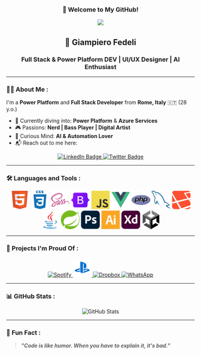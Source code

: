 <div align="center" font-size="22px">
  
  ### 👋 Welcome to My GitHub! 
  
</div>

<div id="header" align="center">
  <img src="https://media.giphy.com/media/7TcdtHOCxo3meUvPgj/giphy.gif" width="200"/>
</div>

<div align="center">
  
  ## 🚀 Giampiero Fedeli  

  ### Full Stack & Power Platform DEV | UI/UX Designer | AI Enthusiast  

</div>

---

### 👨‍💻 About Me :

I'm a **Power Platform** and **Full Stack Developer** from **Rome, Italy** 🇮🇹 (28 y.o.)  
- 🌱 Currently diving into: **Power Platform** & **Azure Services**  
- 🎮 Passions: **Nerd | Bass Player | Digital Artist**  
- 🤖 Curious Mind: **AI & Automation Lover**  
- 📬 Reach out to me here:  

<div id="badges" align="center">
  <a href="https://www.linkedin.com/in/giampiero-fedeli-9b818b1b9/">
    <img src="https://img.shields.io/badge/LinkedIn-blue?style=for-the-badge&logo=linkedin&logoColor=white" alt="LinkedIn Badge"/>
  </a>
  <a href="https://twitter.com/pmujre">
    <img src="https://img.shields.io/badge/Twitter-blue?style=for-the-badge&logo=twitter&logoColor=white" alt="Twitter Badge"/>
  </a>
</div>  

---

### 🛠️ Languages and Tools :

<div align="center">
  <img src="https://github.com/devicons/devicon/blob/master/icons/html5/html5-original.svg" title="HTML5" alt="HTML" width="50" height="50"/>
  <img src="https://github.com/devicons/devicon/blob/master/icons/css3/css3-plain-wordmark.svg" title="CSS3" alt="CSS" width="50" height="50"/>
  <img src="https://github.com/devicons/devicon/blob/master/icons/sass/sass-original.svg" title="SASS" alt="SASS" width="50" height="50"/>
  <img src="https://github.com/devicons/devicon/blob/master/icons/bootstrap/bootstrap-original.svg" title="Bootstrap" alt="Bootstrap" width="50" height="50"/>
  <img src="https://github.com/devicons/devicon/blob/master/icons/javascript/javascript-original.svg" title="JavaScript" alt="JavaScript" width="50" height="50"/>
  <img src="https://github.com/devicons/devicon/blob/master/icons/vuejs/vuejs-original.svg" title="VueJS" alt="VueJS" width="50" height="50"/>
  <img src="https://github.com/devicons/devicon/blob/master/icons/php/php-original.svg" title="PHP" alt="PHP" width="50" height="50"/>
  <img src="https://github.com/devicons/devicon/blob/master/icons/mysql/mysql-original.svg" title="MySQL" alt="MySQL" width="50" height="50"/>
  <img src="https://github.com/devicons/devicon/blob/master/icons/laravel/laravel-plain.svg" title="Laravel" alt="Laravel" width="50" height="50"/>
  <img src="https://github.com/devicons/devicon/blob/master/icons/java/java-original.svg" title="Java" alt="Java" width="50" height="50"/>
  <img src="https://github.com/devicons/devicon/blob/master/icons/spring/spring-original.svg" title="Spring" alt="Spring" width="50" height="50"/>
  <img src="https://github.com/devicons/devicon/blob/master/icons/photoshop/photoshop-plain.svg" title="Photoshop" alt="Photoshop" width="50" height="50"/>
  <img src="https://github.com/devicons/devicon/blob/master/icons/illustrator/illustrator-plain.svg" title="Illustrator" alt="Illustrator" width="50" height="50"/>
  <img src="https://github.com/devicons/devicon/blob/master/icons/xd/xd-plain.svg" title="Adobe XD" alt="XD" width="50" height="50"/>
  <img src="https://github.com/devicons/devicon/blob/master/icons/unity/unity-original.svg" title="Unity" alt="Unity" width="50" height="50"/>
</div>

---

### 🎨 Projects I'm Proud Of :

<div align="center">
  <a href="https://erjump.github.io/html-css-spotifyweb/">
    <img src="https://upload.wikimedia.org/wikipedia/commons/thumb/1/19/Spotify_logo_without_text.svg/2048px-Spotify_logo_without_text.svg.png" title="Spotify Clone" alt="Spotify" width="50" height="50"/>
  </a>
  <a href="https://erjump.github.io/htmlcss-playstation/">
    <img src="https://github.com/ErJump/htmlcss-playstation/blob/main/img/play_logo.svg" title="PlayStation Clone" alt="PlayStation" width="50" height="50"/>
  </a>
  <a href="https://erjump.github.io/htmlcss-dropbox/">
    <img src="https://aem.dropbox.com/cms/content/dam/dropbox/www/en-us/branding/app-dropbox-android@2x.png" title="Dropbox Clone" alt="Dropbox" width="50" height="50"/>
  </a>
  <a href="https://erjump.github.io/vue-boolzapp/">
    <img src="https://upload.wikimedia.org/wikipedia/commons/thumb/6/6b/WhatsApp.svg/2044px-WhatsApp.svg.png" title="WhatsApp Clone" alt="WhatsApp" width="50" height="50"/>
  </a>
</div>

---

### 📊 GitHub Stats :

<div align="center">
  <img src="https://github-readme-stats.vercel.app/api?username=erjump&show_icons=true&theme=radical" alt="GitHub Stats"/>
</div>

---

### 🎯 Fun Fact :
> **_"Code is like humor. When you have to explain it, it's bad."_**  
